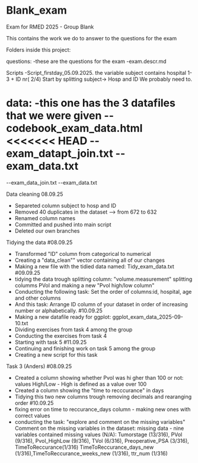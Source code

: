 # Blank_exam
Exam for RMED 2025 - Group Blank


This contains the work we do to answer to the questions for the exam

Folders inside this project:

questions:
-these are the questions for the exam
-exam.descr.md


Scripts
-Script_firstday_05.09.2025. 
the variable subject contains hospital 1-3 + ID nr( 2/4)
Start by splitting subject-> Hosp and ID
We probably need to.  


data:
-this one has the 3 datafiles that we were given
--codebook_exam_data.html
<<<<<<< HEAD
--exam_datapt_join.txt
--exam_data.txt
=======
--exam_data_join.txt
--exam_data.txt

Data cleaning 08.09.25
- Separeted column subject to hosp and ID
- Removed 40 duplicates in the dataset --> from 672 to 632
- Renamed column names 
- Committed and pushed into main script 
- Deleted our own branches


Tidying the data 
#08.09.25 
  - Transformed "ID" column from categorical to numerical 
  - Creating a "data_clean"" vector containing all of our changes 
  - Making a new file with the tidied data named: Tidy_exam_data.txt
#09.09.25
  - tidying the data trough splitting column: "volume.measurement" splitting columms PVol and making a new "Pvol high/low column"
  - Conducting the following task: Set the order of columns:id, hospital, age and other columns
  - And this task: Arrange ID column of your dataset in order of increasing number or alphabetically.
#10.09.25
  - Making a new datafile ready for ggplot: ggplot_exam_data_2025-09-10.txt
  - Dividing exercises from task 4 among the group
  - Conducting the exercises from task 4
  - Starting with task 5
#11.09.25 
  - Continuing and finishing work on task 5 among the group
  - Creating a new script for this task


Task 3 (Anders)
#08.09.25
  - Created a column showing whether Pvol was hi gher than 100 or not: values High/Low - High is defined as a value over 100 
  - Created a column showing the "time to recccurance" in days
  - Tidying this two new columns trough removing decimals and rearanging order
#10.09.25
  - fixing error on time to reccurance_days column - making new ones with correct values
  - conducting the task: "explore and comment on the missing variables"
  Comment on the missing variables in the dataset: missing data - nine variables contained missing values (N/A): Tumorstage (13/316), PVol (9/316), Pvol_HighLow (9/316), TVol (6/316), Preoperative_PSA (3/316), TimeToReccurance(1/316) TimeToReccurance_days_new (1/316),TimeToReccurance_weeks_new (1/316), ttr_num (1/316)

 

 